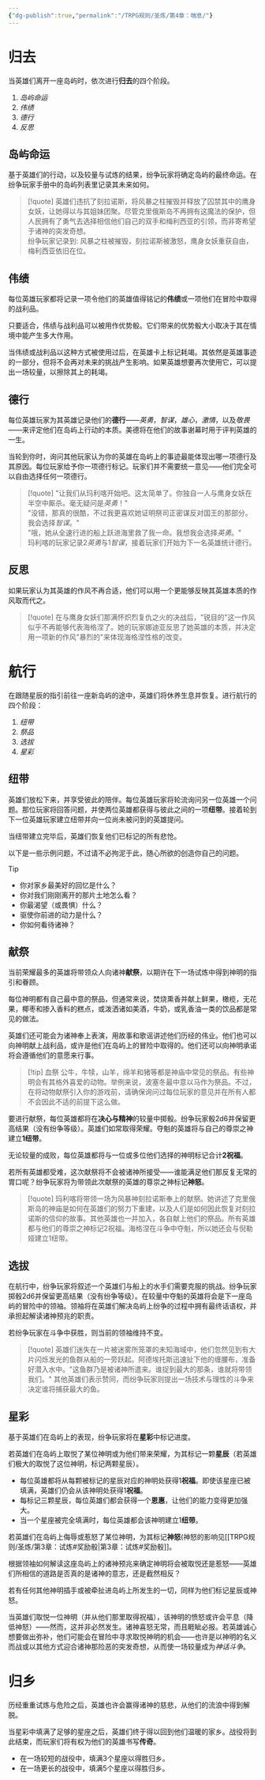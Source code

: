 ```yaml
---
{"dg-publish":true,"permalink":"/TRPG规则/圣炼/第4章：喘息/"}
---
```


# 归去
当英雄们离开一座岛屿时，依次进行**归去**的四个阶段。
1. *岛屿命运*
2. *伟绩*
3. *德行*
4. *反思*

## 岛屿命运
基于英雄们的行动，以及较量与试炼的结果，纷争玩家将确定岛屿的最终命运。在纷争玩家手册中的岛屿列表里记录其未来如何。

> [!quote]
> 英雄们违抗了刻拉诺斯，将风暴之柱摧毁并释放了囚禁其中的鹰身女妖，让她得以与其姐妹团聚。尽管克里俄斯岛不再拥有这魔法的保护，但人民拥有了勇气去选择相信他们自己的双手和梅利西亚的引领，而非寄希望于诸神的突发奇想。  
> 纷争玩家记录到: 风暴之柱被摧毁，刻拉诺斯被激怒，鹰身女妖重获自由，梅利西亚依旧在位。

## 伟绩
每位英雄玩家都将记录一项令他们的英雄值得铭记的**伟绩**或一项他们在冒险中取得的战利品。

只要适合，伟绩与战利品可以被用作优势骰。它们带来的优势骰大小取决于其在情境中能产生多大作用。

当伟绩或战利品以这种方式被使用过后，在英雄卡上标记耗竭。其依然是英雄事迹的一部分，但将不会再对未来的挑战产生影响。如果英雄想要再次使用它，可以提出一场较量，以擦除其上的耗竭。

## 德行
每位英雄玩家为其英雄记录他们的**德行**——*英勇*，*智谋*，*雄心*，*激情*，以及*敬畏*——来评定他们在岛屿上行动的本质。美德将在他们的故事谢幕时用于评判英雄的一生。

当轮到你时，询问其他玩家认为你的英雄在岛屿上的事迹最能体现出哪一项德行及其原因。每位玩家给予你一项德行标记。玩家们并不需要统一意见——他们完全可以自由选择任何一项德行。


> [!quote] 
> "让我们从玛利喀开始吧。这太简单了。你独自一人与鹰身女妖在半空中厮杀。毫无疑问是*英勇*！"  
> "没错，那真的很酷，不过我更喜欢她证明祭司正密谋反对国王的那部分。我会选择*智谋*。"  
> "哦，她从全速行进的船上跃进海里救了我一命。我想我会选择*英勇*。"  
> 玛利喀的玩家记录2*英勇*与1*智谋*，接着玩家们开始为下一名英雄统计德行。

## 反思
如果玩家认为其英雄的作风不再合适，他们可以用一个更能够反映其英雄本质的作风取而代之。

> [!quote]
> 在与鹰身女妖们那满怀炽烈复仇之火的决战后，"锐目的"这一作风似乎不再能够代表海格涅了。她的玩家娜迪亚反思了她英雄的本质，并决定用一项新的作风"暴烈的"来体现海格涅性格的改变。

# 航行
在跟随星辰的指引前往一座新岛屿的途中，英雄们将休养生息并恢复。进行航行的四个阶段：
1. *纽带*
2. *祭品*
3. *选拔*
4. *星彩*

## 纽带
英雄们放松下来，并享受彼此的陪伴。每位英雄玩家将轮流询问另一位英雄一个问题。那位玩家将回答问题，并使两位英雄都获得与彼此之间的一项**纽带**。接着轮到下一位英雄玩家建立纽带并向一位尚未被问到的英雄提问。

当纽带建立完毕后，英雄们恢复他们已标记的所有悲怆。

以下是一些示例问题，不过请不必拘泥于此，随心所欲的创造你自己的问题。

> [!tip] 
> - 你对家乡最美好的回忆是什么？  
> - 你对我们刚刚离开的那片土地怎么看？  
> - 你最渴望（或畏惧）什么？  
> - 驱使你前进的动力是什么？  
> - 你如何看待诸神？

## 献祭
当前荣耀最多的英雄将带领众人向诸神**献祭**，以期许在下一场试炼中得到神明的指引和眷顾。  

每位神明都有自己最中意的祭品，但通常来说，焚烧熏香并献上鲜果，橄榄，无花果，椰枣和掺入香料的糕点，或泼洒诸如美酒，牛奶，或乳香油一类的饮品都是常见的做法。  

英雄们还可能会为诸神奉上表演，用故事和歌谣讲述他们历经的伟业。他们也可以向神明献上战利品，或许是他们在岛屿上的冒险中取得的。他们还可以向神明承诺将会遵循他们的意愿来行事。  

> [!tip] 血祭
> 公牛，牛犊，山羊，绵羊和猪等都是神庙中常见的祭品。有些神明会有其格外喜爱的动物。举例来说，波塞冬最中意以马作为祭品。不过，在将动物献祭引入你的游戏前，请确保询问过每位玩家的意见并在所有人都不会因此不适的前提下这么做。  

要进行献祭，每位英雄都将在**决心与精神**的较量中掷骰。纷争玩家骰2d6并保留更高结果（没有纷争等级）。英雄们如常取得荣耀。夺魁的英雄将与自己的尊崇之神建立**1纽带**。  
  
无论较量的成败，每位英雄都将与一位或多位他们选择的神明标记合计**2祝福**。  
  
若所有英雄都受难，这次献祭将不会被诸神所接受——谁能满足他们那反复无常的胃口呢？纷争玩家将为带领此次献祭的英雄的尊崇之神标记**神怒**。

> [!quote]
> 玛利喀将带领一场为风暴神刻拉诺斯奉上的献祭。她讲述了克里俄斯岛的神庙是如何在英雄们的努力下重建，以及人们是如何因此恢复对刻拉诺斯的信仰的故事。其他英雄也一并加入，各自献上他们的祭品。所有英雄都与他们的尊崇之神标记2祝福。海格涅在斗争中夺魁，所以她还会与倪勒娅建立1纽带。

## 选拔
在航行中，纷争玩家将叙述一个英雄们与船上的水手们需要克服的挑战。纷争玩家掷骰2d6并保留更高结果（没有纷争等级）。在较量中夺魁的英雄将会是下一座岛屿的冒险中的领袖。领袖将在英雄们解决岛屿上纷争的过程中拥有最终话语权，并承担起解读诸神预兆的职责。  

若纷争玩家在斗争中获胜，则当前的领袖维持不变。

> [!quote]
> 英雄们迷失在一片被迷雾所笼罩的未知海域中，他们忽然见到有大片闪烁发光的鱼群从船的一旁跃起。阿德埃托斯迅速扯下他的缠腰布，准备好潜入水中。"这鱼群乃是被诸神所遣来。谁捉到最大的那条，谁就将带领我们。" 其他英雄们表示赞同，而纷争玩家则提出一场技术与理性的斗争来决定谁将捕获最大的鱼。

## 星彩
基于英雄们在岛屿上的表现，纷争玩家将在**星彩**中标记进度。  
  
若英雄们在岛屿上取悦了某位神明或为他们带来荣耀，为其标记一颗**星辰**（若英雄们极大的取悦了这位神明，标记两颗星辰）。  

- 每位英雄都将从每颗被标记的星辰对应的神明处获得1**祝福**。即使该星座已被填满，英雄们仍会从该神明处获得1**祝福**。  
- 每标记三颗星辰，每位英雄们都会获得一个**恩惠**，让他们的能力变得更加强大。  
- 当一个星座被完全填满时，每位英雄都会该神明建立1**纽带**。

若英雄们在岛屿上侮辱或惹怒了某位神明，为其标记**神怒**(神怒的影响见[[TRPG规则/圣炼/第3章：试炼#奖励骰\|第3章：试炼#奖励骰]]。  
  
根据领袖如何解读这座岛屿上的诸神预兆来确定神明将会被取悦还是惹怒——英雄们所相信的道路是否真的是诸神的意志，还是截然相反？  

若有任何其他神明插手或被牵扯进岛屿上所发生的一切，同样为他们标记星辰或神怒。  

当英雄们取悦一位神明（并从他们那里取得祝福），该神明的愤怒或许会平息（降低神怒）——然而，这并非必然发生。诸神喜怒无常，而且睚眦必报。若英雄诚心想要做出弥补，他们可能会在冒险中寻求取悦神明的机会——也许是以神明的名义而战或以其他方式迎合诸神那险恶的突发奇想，从而使一场较量成为*神话斗争*。

# 归乡
历经重重试炼与危险之后，英雄也许会赢得诸神的慈悲，从他们的流浪中得到解脱。  
  
当星彩中填满了足够的星座之后，英雄们终于得以回到他们温暖的家乡。战役将到此结束，而玩家们将有权为他们的英雄书写**传奇**。
- 在一场较短的战役中，填满3个星座以得胜归乡。   
- 在一场更长的战役中，填满5个星座以得胜归乡。